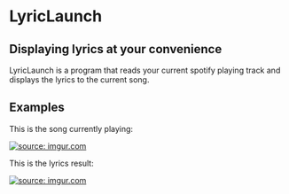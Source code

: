 # LyricLaunch
## Displaying lyrics at your convenience

LyricLaunch is a program that reads your current spotify playing track and displays the lyrics to the current song.

## Examples
This is the song currently playing:

<a href="https://imgur.com/ldhgebd"><img src="https://i.imgur.com/ldhgebd.png" title="source: imgur.com" /></a>

This is the lyrics result:

<a href="https://imgur.com/u2eso2U"><img src="https://i.imgur.com/u2eso2U.png?1" title="source: imgur.com" /></a>
